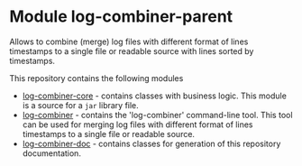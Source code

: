 # Module log-combiner-parent
Allows to combine (merge) log files with different format of lines timestamps
to a single file or readable source with lines sorted by timestamps.

This repository contains the following modules
* [log-combiner-core](log-combiner-core/README.md) - contains classes with business logic.
This module is a source for a `jar` library file.
* [log-combiner](log-combiner/README.md) - contains the 'log-combiner' command-line tool.
This tool can be used for merging log files with different format of lines timestamps to a single file or readable source.
* [log-combiner-doc](log-combiner-doc/README.md) - contains classes for generation of this repository documentation.
